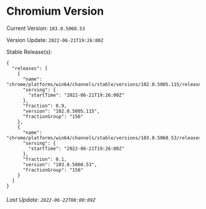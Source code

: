 # Chromium Version

Current Version: `103.0.5060.53`

Version Update: `2022-06-21T19:26:00Z`

Stable Release(s):
```
{
  "releases": [
    {
      "name": "chrome/platforms/win64/channels/stable/versions/102.0.5005.115/releases/1655839560",
      "serving": {
        "startTime": "2022-06-21T19:26:00Z"
      },
      "fraction": 0.9,
      "version": "102.0.5005.115",
      "fractionGroup": "156"
    },
    {
      "name": "chrome/platforms/win64/channels/stable/versions/103.0.5060.53/releases/1655839560",
      "serving": {
        "startTime": "2022-06-21T19:26:00Z"
      },
      "fraction": 0.1,
      "version": "103.0.5060.53",
      "fractionGroup": "156"
    }
  ]
}
```

###### Last Update: `2022-06-22T08:00:09Z`
